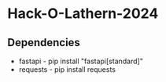 ﻿# Hack-O-Lathern-2024

<h2>Dependencies</h2>
<ul>
  <li>fastapi  - pip install "fastapi[standard]"</li>
  <li>requests - pip install requests</li>
</ul>
